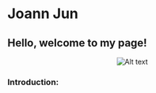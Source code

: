 # Joann Jun
## Hello, welcome to my page!

<p align="center">
  <img src="https://i.pinimg.com/736x/4e/fd/d3/4efdd311a6c7c7dca128e3d763ad4510.jpg" alt="Alt text">
</p>


### Introduction:




